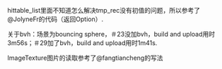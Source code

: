 hittable_list里面不知道怎么解决tmp_rec没有初值的问题，所以参考了@JolyneFr的代码（返回Option<T>）.

关于bvh：场景为bouncing sphere，＃23没加bvh，build and upload用时3m56s；＃29加了bvh，build and upload用时1m41s.

ImageTexture图片的读取参考了@fangtiancheng的写法